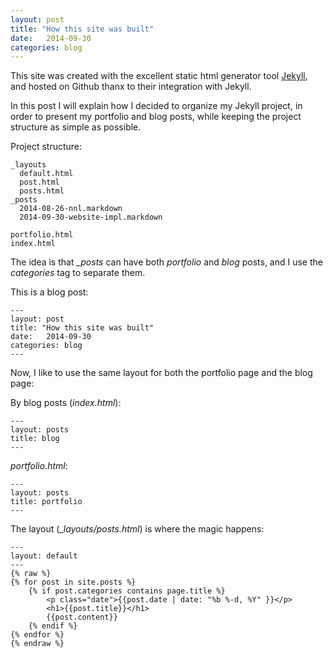 ```yaml
---
layout: post
title: "How this site was built"
date:   2014-09-30
categories: blog
---
```


This site was created with the excellent static html generator tool [Jekyll][jekyll], and hosted on Github
thanx to their integration with Jekyll.

In this post I will explain how I decided to organize my Jekyll project, in order to present my portfolio and blog posts,
while keeping the project structure as simple as possible.

Project structure:

    _layouts
      default.html
      post.html
      posts.html
    _posts
      2014-08-26-nnl.markdown
      2014-09-30-website-impl.markdown

    portfolio.html
    index.html

The idea is that *_posts* can have both _portfolio_ and _blog_ posts, and I use the _categories_ tag to separate them.

This is a blog post:

    ---
    layout: post
    title: "How this site was built"
    date:   2014-09-30
    categories: blog
    ---

Now, I like to use the same layout for both the portfolio page and the blog page:

By blog posts (_index.html_):

    ---
    layout: posts
    title: blog
    ---

_portfolio.html_:

    ---
    layout: posts
    title: portfolio
    ---

The layout (__layouts/posts.html_) is where the magic happens:

    ---
    layout: default
    ---
    {% raw %}
    {% for post in site.posts %}
        {% if post.categories contains page.title %}
            <p class="date">{{post.date | date: "%b %-d, %Y" }}</p>
            <h1>{{post.title}}</h1>
            {{post.content}}
        {% endif %}
    {% endfor %}
    {% endraw %}




[jekyll]:    http://www.jekyllrb.com